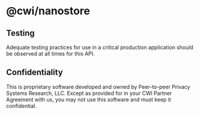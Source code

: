 # @cwi/nanostore

## Testing

Adequate testing practices for use in a critical production application should be observed at all times for this API.

## Confidentiality

This is proprietary software developed and owned by Peer-to-peer Privacy Systems Research, LLC. 
Except as provided for in your CWI Partner Agreement with us, you may not use this software and 
must keep it confidential.
